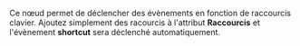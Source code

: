 Ce nœud permet de déclencher des évènements en fonction de raccourcis clavier. Ajoutez simplement des racourcis à l'attribut **Raccourcis** et l'évènement **shortcut** sera déclenché automatiquement.
